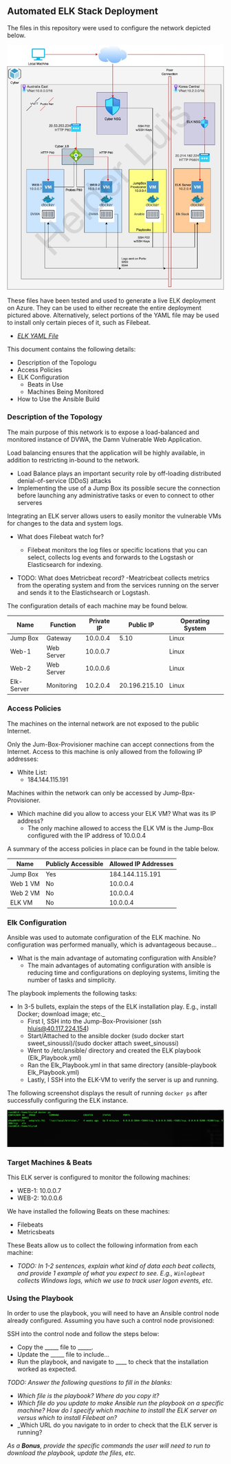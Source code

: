 ## Automated ELK Stack Deployment

The files in this repository were used to configure the network depicted below.

![Cloud Network Diagram](Diagrams/Cloud_Network.jpg)

These files have been tested and used to generate a live ELK deployment on Azure. They can be used to either recreate the entire deployment pictured above. Alternatively, select portions of the YAML file may be used to install only certain pieces of it, such as Filebeat.

  - _[ELK YAML File ](Ansible/filebeat-playbook.yml)_

This document contains the following details:
- Description of the Topologu
- Access Policies
- ELK Configuration
  - Beats in Use
  - Machines Being Monitored
- How to Use the Ansible Build


### Description of the Topology

The main purpose of this network is to expose a load-balanced and monitored instance of DVWA, the Damn Vulnerable Web Application.

Load balancing ensures that the application will be highly available, in addition to restricting in-bound to the network.

 - Load Balance plays an important security role by off-loading distributed denial-of-service (DDoS) attacks
 - Implementing the use of a Jump Box its possible secure the connection before launching any administrative tasks or even to connect to other serveres

Integrating an ELK server allows users to easily monitor the vulnerable VMs for changes to the data and system logs.
- What does Filebeat watch for?
  - Filebeat monitors the log files or specific locations that you can select, collects log events and forwards to the Logstash or Elasticsearch for indexing. 

- TODO: What does Metricbeat record?
  -Meatricbeat collects metrics from the operating system and from the services running on the server and sends it to the Elastichsearch or Logstash.
   
The configuration details of each machine may be found below.


| Name       | Function   | Private IP |  Public IP    | Operating System |
|------------|------------|------------|---------------|------------------|
| Jump Box   | Gateway    | 10.0.0.4   | 5.10          | Linux            |
| Web-1      | Web Server | 10.0.0.7   |               | Linux            |
| Web-2      | Web Server | 10.0.0.6   |               | Linux            |
| Elk-Server | Monitoring | 10.2.0.4   | 20.196.215.10 | Linux            |

### Access Policies

The machines on the internal network are not exposed to the public Internet. 

Only the Jum-Box-Provisioner machine can accept connections from the Internet. Access to this machine is only allowed from the following IP addresses:

- White List:   
  - 184.144.115.191 

Machines within the network can only be accessed by Jump-Bpx-Provisioner.
- Which machine did you allow to access your ELK VM? What was its IP address?
  - The only machine allowed to access the ELK VM is the Jump-Box configured with the IP address of 10.0.0.4 
  

A summary of the access policies in place can be found in the table below.

| Name     | Publicly Accessible | Allowed IP Addresses |
|----------|---------------------|----------------------|
| Jump Box | Yes                 | 184.144.115.191      |
| Web 1 VM | No                  | 10.0.0.4             |
| Web 2 VM | No                  | 10.0.0.4             |
| ELK VM   | No                  | 10.0.0.4             |


### Elk Configuration

Ansible was used to automate configuration of the ELK machine. No configuration was performed manually, which is advantageous because...
- What is the main advantage of automating configuration with Ansible?
  - The main advantages of automating configuration with ansible is reducing time and configurations on deploying systems, limiting the number of tasks and simplicity.
  
  
The playbook implements the following tasks:
- In 3-5 bullets, explain the steps of the ELK installation play. E.g., install Docker; download image; etc._
  - First I, SSH into the Jump-Box-Provisioner (ssh hluis@40.117.224.154)
  - Start/Attached to the ansible docker (sudo docker start sweet_sinoussi)/(sudo docker attach sweet_sinoussi)
  - Went to /etc/ansible/ directory and created the ELK playbook (Elk_Playbook.yml)
  - Ran the Elk_Playbook.yml in that same directory (ansible-playbook Elk_Playbook.yml)
  - Lastly, I SSH into the ELK-VM to verify the server is up and running.
   
  

The following screenshot displays the result of running `docker ps` after successfully configuring the ELK instance.

![TODO: Update the path with the name of your screenshot of docker ps output](PrintSCR/Docker_ps.jpg)

### Target Machines & Beats
This ELK server is configured to monitor the following machines:
- WEB-1: 10.0.0.7
- WEB-2: 10.0.0.6

We have installed the following Beats on these machines:
- Filebeats
- Metricsbeats

These Beats allow us to collect the following information from each machine:
- _TODO: In 1-2 sentences, explain what kind of data each beat collects, and provide 1 example of what you expect to see. E.g., `Winlogbeat` collects Windows logs, which we use to track user logon events, etc._

### Using the Playbook
In order to use the playbook, you will need to have an Ansible control node already configured. Assuming you have such a control node provisioned: 

SSH into the control node and follow the steps below:
- Copy the _____ file to _____.
- Update the _____ file to include...
- Run the playbook, and navigate to ____ to check that the installation worked as expected.

_TODO: Answer the following questions to fill in the blanks:_
- _Which file is the playbook? Where do you copy it?_
- _Which file do you update to make Ansible run the playbook on a specific machine? How do I specify which machine to install the ELK server on versus which to install Filebeat on?_
- _Which URL do you navigate to in order to check that the ELK server is running?

_As a **Bonus**, provide the specific commands the user will need to run to download the playbook, update the files, etc._

